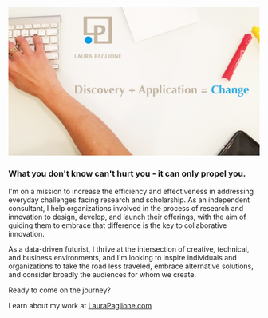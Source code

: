 ![Hi there 👋](GithubBannerHero.png)

### What you don't know can't hurt you - it can only propel you.

I'm on a mission to increase the efficiency and effectiveness in addressing everyday challenges facing research and scholarship. As an independent consultant, I help organizations involved in the process of research and innovation to design, develop, and launch their offerings, with the aim of guiding them to embrace that difference is the key to collaborative innovation.

As a data-driven futurist, I thrive at the intersection of creative, technical, and business environments, and I'm looking to inspire individuals and organizations to take the road less traveled, embrace alternative solutions, and consider broadly the audiences for whom we create.

Ready to come on the journey?

Learn about my work at [LauraPaglione.com](https://laurapaglione.com)

<!--
**lpaglione/lpaglione** is a ✨ _special_ ✨ repository because its `README.md` (this file) appears on your GitHub profile.

Here are some ideas to get you started:

- 🔭 I’m currently working on ...
- 🌱 I’m currently learning ...
- 👯 I’m looking to collaborate on ...
- 🤔 I’m looking for help with ...
- 💬 Ask me about ...
- 📫 How to reach me: ...
- 😄 Pronouns: ...
- ⚡ Fun fact: ...
-->
